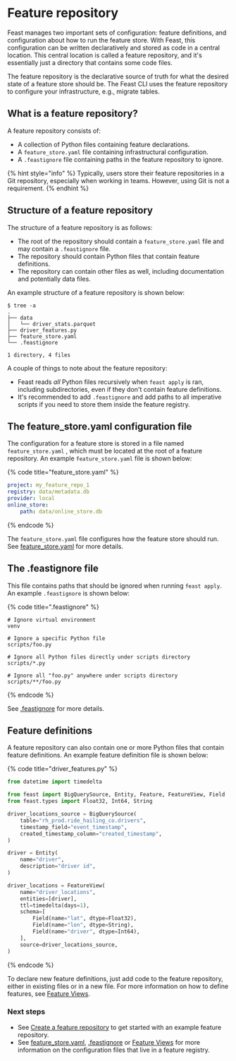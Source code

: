 # Feature repository

Feast manages two important sets of configuration: feature definitions, and configuration about how to run the feature store. With Feast, this configuration can be written declaratively and stored as code in a central location. This central location is called a feature repository, and it's essentially just a directory that contains some code files.

The feature repository is the declarative source of truth for what the desired state of a feature store should be. The Feast CLI uses the feature repository to configure your infrastructure, e.g., migrate tables.

## What is a feature repository?

A feature repository consists of:

* A collection of Python files containing feature declarations.
* A `feature_store.yaml` file containing infrastructural configuration.
* A `.feastignore` file containing paths in the feature repository to ignore.

{% hint style="info" %}
Typically, users store their feature repositories in a Git repository, especially when working in teams. However, using Git is not a requirement.
{% endhint %}

## Structure of a feature repository

The structure of a feature repository is as follows:

* The root of the repository should contain a `feature_store.yaml` file and may contain a `.feastignore` file.
* The repository should contain Python files that contain feature definitions. 
* The repository can contain other files as well, including documentation and potentially data files.

An example structure of a feature repository is shown below:

```text
$ tree -a
.
├── data
│   └── driver_stats.parquet
├── driver_features.py
├── feature_store.yaml
└── .feastignore

1 directory, 4 files
```

A couple of things to note about the feature repository:

* Feast reads _all_ Python files recursively when `feast apply` is ran, including subdirectories, even if they don't contain feature definitions.
* It's recommended to add `.feastignore` and add paths to all imperative scripts if you need to store them inside the feature registry.

## The feature\_store.yaml configuration file

The configuration for a feature store is stored in a file named `feature_store.yaml` , which must be located at the root of a feature repository. An example `feature_store.yaml` file is shown below:

{% code title="feature\_store.yaml" %}
```yaml
project: my_feature_repo_1
registry: data/metadata.db
provider: local
online_store:
    path: data/online_store.db
```
{% endcode %}

The `feature_store.yaml` file configures how the feature store should run. See [feature\_store.yaml](feature-store-yaml.md) for more details.

## The .feastignore file

This file contains paths that should be ignored when running `feast apply`. An example `.feastignore` is shown below:

{% code title=".feastignore" %}
```text
# Ignore virtual environment
venv

# Ignore a specific Python file
scripts/foo.py

# Ignore all Python files directly under scripts directory
scripts/*.py

# Ignore all "foo.py" anywhere under scripts directory
scripts/**/foo.py
```
{% endcode %}

See [.feastignore](feast-ignore.md) for more details.

## Feature definitions

A feature repository can also contain one or more Python files that contain feature definitions. An example feature definition file is shown below:

{% code title="driver\_features.py" %}
```python
from datetime import timedelta

from feast import BigQuerySource, Entity, Feature, FeatureView, Field
from feast.types import Float32, Int64, String

driver_locations_source = BigQuerySource(
    table="rh_prod.ride_hailing_co.drivers",
    timestamp_field="event_timestamp",
    created_timestamp_column="created_timestamp",
)

driver = Entity(
    name="driver",
    description="driver id",
)

driver_locations = FeatureView(
    name="driver_locations",
    entities=[driver],
    ttl=timedelta(days=1),
    schema=[
        Field(name="lat", dtype=Float32),
        Field(name="lon", dtype=String),
        Field(name="driver", dtype=Int64),
    ],
    source=driver_locations_source,
)
```
{% endcode %}

To declare new feature definitions, just add code to the feature repository, either in existing files or in a new file. For more information on how to define features, see [Feature Views](../getting-started/concepts/feature-view.md).

### Next steps

* See [Create a feature repository](../how-to-guides/feast-snowflake-gcp-aws/README.md) to get started with an example feature repository.
* See [feature\_store.yaml](feature-store-yaml.md), [.feastignore](feast-ignore.md) or [Feature Views](../getting-started/concepts/feature-view.md) for more information on the configuration files that live in a feature registry.

